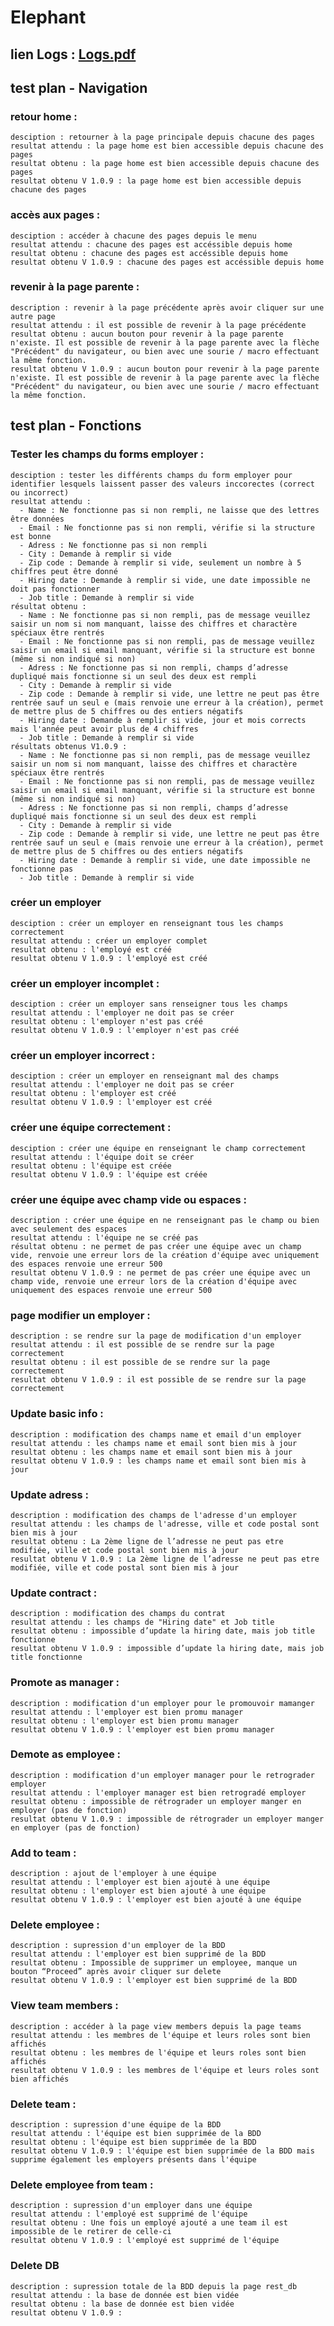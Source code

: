 # Elephant

## lien Logs : [Logs.pdf](https://github.com/user-attachments/files/18590224/Logs.pdf)


## test plan - Navigation 
  ### retour home : 
    desciption : retourner à la page principale depuis chacune des pages
    resultat attendu : la page home est bien accessible depuis chacune des pages
    resultat obtenu : la page home est bien accessible depuis chacune des pages
    resultat obtenu V 1.0.9 : la page home est bien accessible depuis chacune des pages

  ### accès aux pages : 
    desciption : accéder à chacune des pages depuis le menu
    resultat attendu : chacune des pages est accéssible depuis home
    resultat obtenu : chacune des pages est accéssible depuis home
    resultat obtenu V 1.0.9 : chacune des pages est accéssible depuis home

  ### revenir à la page parente :
    description : revenir à la page précédente après avoir cliquer sur une autre page 
    resultat attendu : il est possible de revenir à la page précédente
    resultat obtenu : aucun bouton pour revenir à la page parente n'existe. Il est possible de revenir à la page parente avec la flèche "Précédent" du navigateur, ou bien avec une sourie / macro effectuant la même fonction.
    resultat obtenu V 1.0.9 : aucun bouton pour revenir à la page parente n'existe. Il est possible de revenir à la page parente avec la flèche "Précédent" du navigateur, ou bien avec une sourie / macro effectuant la même fonction.

## test plan - Fonctions

  ### Tester les champs du forms employer :
    desciption : tester les différents champs du form employer pour identifier lesquels laissent passer des valeurs inccorectes (correct ou incorrect)
    resultat attendu :
      - Name : Ne fonctionne pas si non rempli, ne laisse que des lettres être données
      - Email : Ne fonctionne pas si non rempli, vérifie si la structure est bonne
      - Adress : Ne fonctionne pas si non rempli
      - City : Demande à remplir si vide
      - Zip code : Demande à remplir si vide, seulement un nombre à 5 chiffres peut être donné
      - Hiring date : Demande à remplir si vide, une date impossible ne doit pas fonctionner
      - Job title : Demande à remplir si vide
    résultat obtenu :
      - Name : Ne fonctionne pas si non rempli, pas de message veuillez saisir un nom si nom manquant, laisse des chiffres et charactère spéciaux être rentrés
      - Email : Ne fonctionne pas si non rempli, pas de message veuillez saisir un email si email manquant, vérifie si la structure est bonne (même si non indiqué si non)
      - Adress : Ne fonctionne pas si non rempli, champs d’adresse dupliqué mais fonctionne si un seul des deux est rempli
      - City : Demande à remplir si vide
      - Zip code : Demande à remplir si vide, une lettre ne peut pas être rentrée sauf un seul e (mais renvoie une erreur à la création), permet de mettre plus de 5 chiffres ou des entiers négatifs
      - Hiring date : Demande à remplir si vide, jour et mois corrects mais l'année peut avoir plus de 4 chiffres
      - Job title : Demande à remplir si vide
    résultats obtenus V1.0.9 :
      - Name : Ne fonctionne pas si non rempli, pas de message veuillez saisir un nom si nom manquant, laisse des chiffres et charactère spéciaux être rentrés
      - Email : Ne fonctionne pas si non rempli, pas de message veuillez saisir un email si email manquant, vérifie si la structure est bonne (même si non indiqué si non)
      - Adress : Ne fonctionne pas si non rempli, champs d’adresse dupliqué mais fonctionne si un seul des deux est rempli
      - City : Demande à remplir si vide
      - Zip code : Demande à remplir si vide, une lettre ne peut pas être rentrée sauf un seul e (mais renvoie une erreur à la création), permet de mettre plus de 5 chiffres ou des entiers négatifs
      - Hiring date : Demande à remplir si vide, une date impossible ne fonctionne pas
      - Job title : Demande à remplir si vide

  ### créer un employer 
    desciption : créer un employer en renseignant tous les champs correctement 
    resultat attendu : créer un employer complet
    resultat obtenu : l'employé est créé
    resultat obtenu V 1.0.9 : l'employé est créé

  ### créer un employer incomplet :  
    desciption : créer un employer sans renseigner tous les champs
    resultat attendu : l'employer ne doit pas se créer 
    resultat obtenu : l'employer n'est pas créé
    resultat obtenu V 1.0.9 : l'employer n'est pas créé

  ### créer un employer incorrect :  
    desciption : créer un employer en renseignant mal des champs
    resultat attendu : l'employer ne doit pas se créer 
    resultat obtenu : l'employer est créé
    resultat obtenu V 1.0.9 : l'employer est créé

  ### créer une équipe correctement :  
    desciption : créer une équipe en renseignant le champ correctement
    resultat attendu : l'équipe doit se créer
    resultat obtenu : l'équipe est créée
    resultat obtenu V 1.0.9 : l'équipe est créée

  ### créer une équipe avec champ vide ou espaces :
    description : créer une équipe en ne renseignant pas le champ ou bien avec seulement des espaces
    resultat attendu : l'équipe ne se créé pas
    résultat obtenu : ne permet de pas créer une équipe avec un champ vide, renvoie une erreur lors de la création d'équipe avec uniquement des espaces renvoie une erreur 500 
    resultat obtenu V 1.0.9 : ne permet de pas créer une équipe avec un champ vide, renvoie une erreur lors de la création d'équipe avec uniquement des espaces renvoie une erreur 500 

  ### page modifier un employer :
    description : se rendre sur la page de modification d'un employer
    resultat attendu : il est possible de se rendre sur la page correctement
    resultat obtenu : il est possible de se rendre sur la page correctement
    resultat obtenu V 1.0.9 : il est possible de se rendre sur la page correctement

  ### Update basic info : 
    description : modification des champs name et email d'un employer
    resultat attendu : les champs name et email sont bien mis à jour
    resultat obtenu : les champs name et email sont bien mis à jour
    resultat obtenu V 1.0.9 : les champs name et email sont bien mis à jour

  ### Update adress :
    description : modification des champs de l'adresse d'un employer
    resultat attendu : les champs de l'adresse, ville et code postal sont bien mis à jour
    resultat obtenu : La 2ème ligne de l’adresse ne peut pas etre modifiée, ville et code postal sont bien mis à jour
    resultat obtenu V 1.0.9 : La 2ème ligne de l’adresse ne peut pas etre modifiée, ville et code postal sont bien mis à jour

  ### Update contract :
    description : modification des champs du contrat
    resultat attendu : les champs de "Hiring date" et Job title
    resultat obtenu : impossible d’update la hiring date, mais job title fonctionne
    resultat obtenu V 1.0.9 : impossible d’update la hiring date, mais job title fonctionne

  ### Promote as manager :
    description : modification d'un employer pour le promouvoir mamanger
    resultat attendu : l'employer est bien promu manager
    resultat obtenu : l'employer est bien promu manager
    resultat obtenu V 1.0.9 : l'employer est bien promu manager

  ### Demote as employee :
    description : modification d'un employer manager pour le retrograder employer
    resultat attendu : l'employer manager est bien retrogradé employer
    resultat obtenu : impossible de rétrograder un employer manger en employer (pas de fonction)
    resultat obtenu V 1.0.9 : impossible de rétrograder un employer manger en employer (pas de fonction)

  ### Add to team :
    description : ajout de l'employer à une équipe 
    resultat attendu : l'employer est bien ajouté à une équipe 
    resultat obtenu : l'employer est bien ajouté à une équipe 
    resultat obtenu V 1.0.9 : l'employer est bien ajouté à une équipe

  ### Delete employee :
    description : supression d'un employer de la BDD
    resultat attendu : l'employer est bien supprimé de la BDD
    resultat obtenu : Impossible de supprimer un employee, manque un bouton “Proceed” après avoir cliquer sur delete 
    resultat obtenu V 1.0.9 : l'employer est bien supprimé de la BDD

  ### View team members :
    description : accéder à la page view members depuis la page teams
    resultat attendu : les membres de l'équipe et leurs roles sont bien affichés
    resultat obtenu : les membres de l'équipe et leurs roles sont bien affichés
    resultat obtenu V 1.0.9 : les membres de l'équipe et leurs roles sont bien affichés

  ### Delete team :
    description : supression d'une équipe de la BDD 
    resultat attendu : l'équipe est bien supprimée de la BDD
    resultat obtenu : l'équipe est bien supprimée de la BDD
    resultat obtenu V 1.0.9 : l'équipe est bien supprimée de la BDD mais supprime également les employers présents dans l'équipe

  ### Delete employee from team :
    description : supression d'un employer dans une équipe 
    resultat attendu : l'employé est supprimé de l'équipe 
    resultat obtenu : Une fois un employé ajouté a une team il est impossible de le retirer de celle-ci
    resultat obtenu V 1.0.9 : l'employé est supprimé de l'équipe

  ### Delete DB
    description : supression totale de la BDD depuis la page rest_db
    resultat attendu : la base de donnée est bien vidée
    resultat obtenu : la base de donnée est bien vidée
    resultat obtenu V 1.0.9 :

